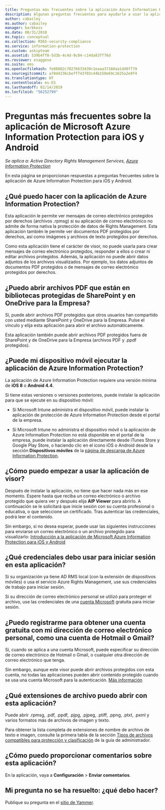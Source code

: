 ```yaml
---
title: Preguntas más frecuentes sobre la aplicación Azure Information Protection para iOS y Android
description: Algunas preguntas frecuentes para ayudarle a usar la aplicación de Azure Information Protection para iOS y Android
author: cabailey
ms.author: cabailey
manager: barbkess
ms.date: 08/31/2018
ms.topic: conceptual
ms.collection: M365-security-compliance
ms.service: information-protection
ms.custom: askipteam
ms.assetid: 539b4ff8-5d3b-4c4d-9c84-c14da83ff76d
ms.reviewer: esaggese
ms.suite: ems
ms.openlocfilehash: fe86802c70276633439c1eaaa37160aa1dd0ff79
ms.sourcegitcommit: a78d4236cbeff743703c44b150e69c1625a2e9f4
ms.translationtype: HT
ms.contentlocale: es-ES
ms.lasthandoff: 02/14/2019
ms.locfileid: "56252799"
---
```

# <a name="faqs-for-microsoft-azure-information-protection-app-for-ios-and-android"></a>Preguntas más frecuentes sobre la aplicación de Microsoft Azure Information Protection para iOS y Android

*Se aplica a: Active Directory Rights Management Services, [Azure Information Protection](https://azure.microsoft.com/pricing/details/information-protection)*

En esta página se proporcionan respuestas a preguntas frecuentes sobre la aplicación de Azure Information Protection para iOS y Android.

## <a name="what-can-i-do-with-the-azure-information-protection-app"></a>¿Qué puedo hacer con la aplicación de Azure Information Protection?

Esta aplicación le permite ver mensajes de correo electrónico protegidos por derechos (archivos .rpmsg) si su aplicación de correo electrónico no admite de forma nativa la protección de datos de Rights Management. Esta aplicación también le permite ver documentos PDF protegidos por derechos, así como imágenes y archivos de texto protegidos por derechos. 

Como esta aplicación tiene el carácter de visor, no puede usarla para crear mensajes de correo electrónico protegidos, responder a ellos o crear ni editar archivos protegidos. Además, la aplicación no puede abrir datos adjuntos de los archivos visualizados. Por ejemplo, los datos adjuntos de documentos PDF protegidos o de mensajes de correo electrónico protegidos por derechos.

## <a name="can-i-open-pdf-files-that-are-in-sharepoint-protected-libraries-and-onedrive-for-business"></a>¿Puedo abrir archivos PDF que están en bibliotecas protegidas de SharePoint y en OneDrive para la Empresa?

Sí, puede abrir archivos PDF protegidos que otros usuarios han compartido con usted mediante SharePoint y OneDrive para la Empresa. Pulse el vínculo y elija esta aplicación para abrir el archivo automáticamente. 

Esta aplicación también puede abrir archivos PDF protegidos fuera de SharePoint y de OneDrive para la Empresa (archivos PDF y .ppdf protegidos).

## <a name="can-my-mobile-device-run-the-azure-information-protection-app"></a>¿Puede mi dispositivo móvil ejecutar la aplicación de Azure Information Protection?

La aplicación de Azure Information Protection requiere una versión mínima de **iOS 8** o **Android 4.4**.

Si tiene estas versiones o versiones posteriores, puede instalar la aplicación para que se ejecute en su dispositivo móvil:

- Si Microsoft Intune administra el dispositivo móvil, puede instalar la aplicación de protección de Azure Information Protection desde el portal de la empresa.

- Si Microsoft Intune no administra el dispositivo móvil o la aplicación de Azure Information Protection no está disponible en el portal de la empresa, puede instalar la aplicación directamente desde iTunes Store y Google Play Store, o haciendo clic en el icono iOS o Android desde la sección **Dispositivos móviles** de la [página de descarga de Azure Information Protection](https://portal.azurerms.com/#/download). 

## <a name="how-do-i-get-started-with-the-viewer-app"></a>¿Cómo puedo empezar a usar la aplicación de visor?

Después de instalar la aplicación, no tiene que hacer nada más en ese momento. Espere hasta que reciba un correo electrónico o archivo protegido que quiera ver y después elija **AIP Viewer** para abrirlo. A continuación se le solicitará que inicie sesión con su cuenta profesional o educativa, o que seleccione un certificado. Tras autenticar las credenciales, podrá leer el contenido.

Sin embargo, si no desea esperar, puede usar las siguientes instrucciones para enviarse un correo electrónico o un archivo protegido para visualizarlo: [Introducción a la aplicación de Microsoft Azure Information Protection para iOS y Android](mobile-app-get-started.md) 

## <a name="what-credentials-should-i-use-to-sign-in-to-this-app"></a>¿Qué credenciales debo usar para iniciar sesión en esta aplicación?

Si su organización ya tiene AD RMS local (con la extensión de dispositivos móviles) o usa el servicio Azure Rights Management, use sus credenciales de trabajo para iniciar sesión. 

Si su dirección de correo electrónico personal se utilizó para proteger el archivo, use las credenciales de una [cuenta Microsoft](https://signup.live.com) gratuita para iniciar sesión.

## <a name="can-i-sign-up-for-the-free-account-with-my-personal-email-address-such-as-a-hotmail-or-gmail-account"></a>¿Puedo registrarme para obtener una cuenta gratuita con mi dirección de correo electrónico personal, como una cuenta de Hotmail o Gmail?

Sí, cuando se aplica a una cuenta Microsoft, puede especificar su dirección de correo electrónico de Hotmail o Gmail, o cualquier otra dirección de correo electrónico que tenga. 

Sin embargo, aunque este visor puede abrir archivos protegidos con esta cuenta, no todas las aplicaciones pueden abrir contenido protegido cuando se usa una cuenta Microsoft para la autenticación. [Más información](../secure-collaboration-documents.md#supported-scenarios-for-opening-protected-documents)

## <a name="which-file-extensions-can-i-open-with-this-app"></a>¿Qué extensiones de archivo puedo abrir con esta aplicación?

Puede abrir .rpmsg, .pdf, .ppdf, .pjpg, .pjpeg, .ptiff, .ppng, .ptxt, .pxml y varios formatos más de archivos de imagen y texto.

Para obtener la lista completa de extensiones de nombre de archivo de texto e imagen, consulte la primera tabla de la sección [Tipos de archivos compatibles para protección y clasificación](client-admin-guide-file-types.md#supported-file-types-for-classification-and-protection) de la guía de administrador.

##  <a name="how-do-i-provide-feedback-about-this-app"></a>¿Cómo puedo proporcionar comentarios sobre esta aplicación?

En la aplicación, vaya a **Configuración** > **Enviar comentarios**.


## <a name="my-question-has-not-been-answeredwhat-should-i-do"></a>Mi pregunta no se ha resuelto: ¿qué debo hacer?

Publique su pregunta en el [sitio de Yammer](https://www.yammer.com/AskIPTeam).

